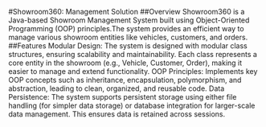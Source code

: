 #Showroom360: Management Solution
##Overview
Showroom360 is a Java-based Showroom Management System built using Object-Oriented Programming (OOP) principles.The system provides an efficient way to manage various showroom entities like vehicles, customers, and orders.
##Features
Modular Design: The system is designed with modular class structures, ensuring scalability and maintainability. Each class represents a core entity in the showroom (e.g., Vehicle, Customer, Order), making it easier to manage and extend functionality.
OOP Principles: Implements key OOP concepts such as inheritance, encapsulation, polymorphism, and abstraction, leading to clean, organized, and reusable code.
Data Persistence: The system supports persistent storage using either file handling (for simpler data storage) or database integration for larger-scale data management. This ensures data is retained across sessions.
